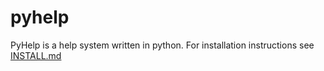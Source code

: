 # pyhelp

PyHelp is a help system written in python. For installation instructions see [INSTALL.md](INSTALL.md)